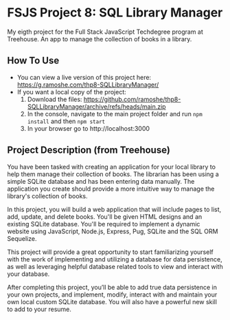 # FSJS Project 8: SQL Library Manager
My eigth project for the Full Stack JavaScript Techdegree program at Treehouse. An app to manage the collection of books in a library.
 
## How To Use
 - You can view a live version of this project here: https://g.ramoshe.com/thp8-SQLLibraryManager/
 - If you want a local copy of the project:
    1. Download the files: https://github.com/ramoshe/thp8-SQLLibraryManager/archive/refs/heads/main.zip
    3. In the console, navigate to the main project folder and run `npm install` and then `npm start`
    4. In your browser go to http://localhost:3000

## Project Description (from Treehouse)
You have been tasked with creating an application for your local library to help them manage their collection of books. The librarian has been using a simple SQLite database and has been entering data manually. The application you create should provide a more intuitive way to manage the library's collection of books.

In this project, you will build a web application that will include pages to list, add, update, and delete books. You'll be given HTML designs and an existing SQLite database. You'll be required to implement a dynamic website using JavaScript, Node.js, Express, Pug, SQLite and the SQL ORM Sequelize.

This project will provide a great opportunity to start familiarizing yourself with the work of implementing and utilizing a database for data persistence, as well as leveraging helpful database related tools to view and interact with your database.

After completing this project, you’ll be able to add true data persistence in your own projects, and implement, modify, interact with and maintain your own local custom SQLite database. You will also have a powerful new skill to add to your resume.
